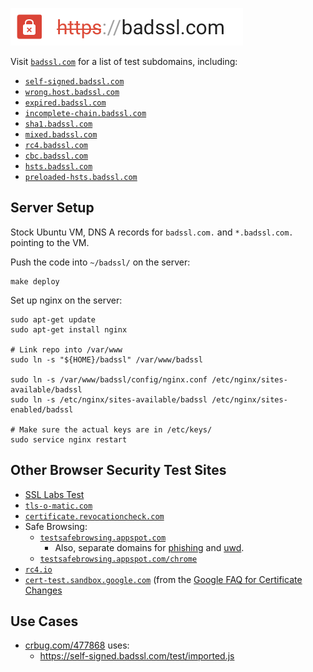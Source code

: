 [![badssl.com](badssl.com.png)](https://badssl.com)

Visit [`badssl.com`](https://badssl.com/) for a list of test subdomains, including:

- [`self-signed.badssl.com`](https://self-signed.badssl.com)
- [`wrong.host.badssl.com`](https://wrong.host.badssl.com)
- [`expired.badssl.com`](https://expired.badssl.com)
- [`incomplete-chain.badssl.com`](https://incomplete-chain.badssl.com)
- [`sha1.badssl.com`](https://sha1.badssl.com)
- [`mixed.badssl.com`](https://mixed.badssl.com)
- [`rc4.badssl.com`](https://rc4.badssl.com)
- [`cbc.badssl.com`](https://cbc.badssl.com)
- [`hsts.badssl.com`](https://hsts.badssl.com)
- [`preloaded-hsts.badssl.com`](https://preloaded-hsts.badssl.com)

## Server Setup

Stock Ubuntu VM, DNS A records for `badssl.com.` and `*.badssl.com.` pointing to the VM.

Push the code into `~/badssl/` on the server:

    make deploy

Set up nginx on the server:

    sudo apt-get update
    sudo apt-get install nginx

    # Link repo into /var/www
    sudo ln -s "${HOME}/badssl" /var/www/badssl

    sudo ln -s /var/www/badssl/config/nginx.conf /etc/nginx/sites-available/badssl
    sudo ln -s /etc/nginx/sites-available/badssl /etc/nginx/sites-enabled/badssl

    # Make sure the actual keys are in /etc/keys/
    sudo service nginx restart

## Other Browser Security Test Sites

- [SSL Labs Test](https://www.ssllabs.com/ssltest/)
- [`tls-o-matic.com`](https://www.tls-o-matic.com/)
- [`certificate.revocationcheck.com`](https://certificate.revocationcheck.com/)
- Safe Browsing:
  - [`testsafebrowsing.appspot.com`](https://testsafebrowsing.appspot.com/)
    - Also, separate domains for [phishing](http://phishing.safebrowsingtest.com/) and [uwd](http://uwd.safebrowsingtest.com/).
  - [`testsafebrowsing.appspot.com/chrome`](https://testsafebrowsing.appspot.com/chrome)
- [`rc4.io`](https://rc4.io/)
- [`cert-test.sandbox.google.com`](https://cert-test.sandbox.google.com/) (from the [Google FAQ for Certificate Changes](https://pki.google.com/faq.html)

## Use Cases

- [crbug.com/477868](https://code.google.com/p/chromium/issues/detail?id=477868) uses:
  - <https://self-signed.badssl.com/test/imported.js>
